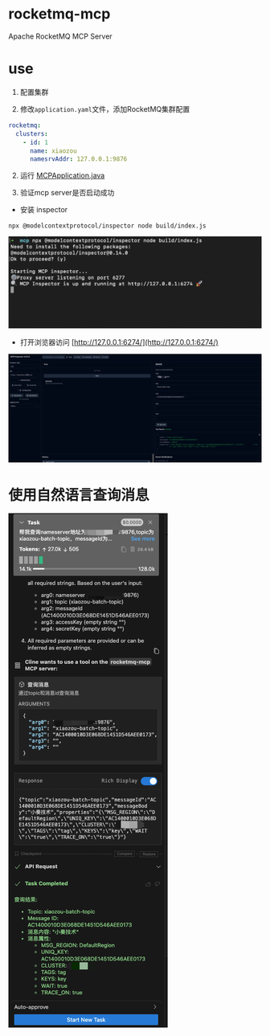 # rocketmq-mcp
Apache RocketMQ MCP Server


# use

1. 配置集群

1. 修改`application.yaml`文件，添加RocketMQ集群配置

```yaml
rocketmq:
  clusters:
    - id: 1
      name: xiaozou
      namesrvAddr: 127.0.0.1:9876
```

2. 运行 [MCPApplication.java](src/main/java/com/rocketmq/mcp/MCPApplication.java)


3. 验证mcp server是否启动成功

- 安装 inspector

```shell
npx @modelcontextprotocol/inspector node build/index.js
```
![mcp-inspector-install.png](doc/images/mcp-inspector-install.png)

- 打开浏览器访问 [http://127.0.0.1:6274/](http://127.0.0.1:6274/)

![mcp-inspector.png](doc/images/mcp-inspector.png)


# 使用自然语言查询消息

![vs-code-cline.png](doc/images/vs-code-cline.png)